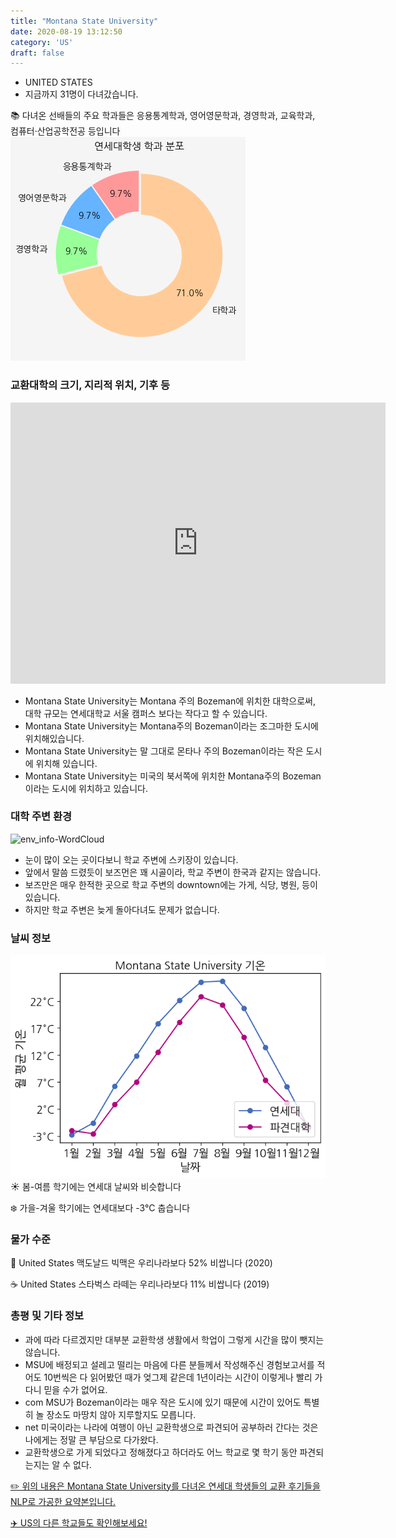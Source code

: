 ```yaml
---
title: "Montana State University"
date: 2020-08-19 13:12:50
category: 'US'
draft: false
---
```



* UNITED STATES
* 지금까지 31명이 다녀갔습니다. 

📚 다녀온 선배들의 주요 학과들은 응용통계학과, 영어영문학과, 경영학과, 교육학과, 컴퓨터·산업공학전공 등입니다
![department-info](../plots/US000116.png)
### 교환대학의 크기, 지리적 위치, 기후 등
<iframe
width="600"
height="450"
frameborder="0" style="border:0"
src="https://www.google.com/maps/embed/v1/place?key=AIzaSyC9e1AME-pVmWC4hBpFdu5S4dKzyepa3HQ&q=Montana+State+University&center=45.6673524,-111.0546211&zoom=14" allowfullscreen>
</iframe>

* Montana State University는 Montana 주의 Bozeman에 위치한 대학으로써, 대학 규모는 연세대학교 서울 캠퍼스 보다는 작다고 할 수 있습니다.
* Montana State University는 Montana주의 Bozeman이라는 조그마한 도시에 위치해있습니다.
* Montana State University는 말 그대로 몬타나 주의 Bozeman이라는 작은 도시에 위치해 있습니다.
* Montana State University는 미국의 북서쪽에 위치한 Montana주의 Bozeman이라는 도시에 위치하고 있습니다.


### 대학 주변 환경

![env_info-WordCloud](../univ_wordclouds_okt/env_info/US000116_env_info_okt.png)

* 눈이 많이 오는 곳이다보니 학교 주변에 스키장이 있습니다.
* 앞에서 말씀 드렸듯이 보즈먼은 꽤 시골이라, 학교 주변이 한국과 같지는 않습니다.
* 보즈만은 매우 한적한 곳으로 학교 주변의 downtown에는 가게, 식당, 병원, 등이 있습니다.
* 하지만 학교 주변은 늦게 돌아다녀도 문제가 없습니다.


### 날씨 정보 
 ![temparature_US000116](../plots/weather/US000116.png)
☀️ 봄-여름 학기에는 연세대 날씨와 비슷합니다

❄️ 가을-겨울 학기에는 연세대보다 -3°C 춥습니다
### 물가 수준 
🍔 United States 맥도날드 빅맥은 우리나라보다 52% 비쌉니다 (2020)

☕️ United States 스타벅스 라떼는 우리나라보다 11% 비쌉니다 (2019)

### 총평 및 기타 정보
* 과에 따라 다르겠지만 대부분 교환학생 생활에서 학업이 그렇게 시간을 많이 뺏지는 않습니다.
* MSU에 배정되고 설레고 떨리는 마음에 다른 분들께서 작성해주신 경험보고서를 적어도 10번씩은 다 읽어봤던 때가 엊그제 같은데 1년이라는 시간이 이렇게나 빨리 가다니 믿을 수가 없어요.
* com MSU가 Bozeman이라는 매우 작은 도시에 있기 때문에 시간이 있어도 특별히 놀 장소도 마땅치 않아 지루할지도 모릅니다.
* net 미국이라는 나라에 여행이 아닌 교환학생으로 파견되어 공부하러 간다는 것은 나에게는 정말 큰 부담으로 다가왔다.
* 교환학생으로 가게 되었다고 정해졌다고 하더라도 어느 학교로 몇 학기 동안 파견되는지는 알 수 없다.


[✏️ 위의 내용은 Montana State University를 다녀온 연세대 학생들의 교환 후기들을 NLP로 가공한 요약본입니다.](http://oia.yonsei.ac.kr/partner/expReport.asp?ucode=US000116&bgbn=A)

[✈️ US의 다른 학교들도 확인해보세요!](https://yonsei-exchange.netlify.app/?category=US)
